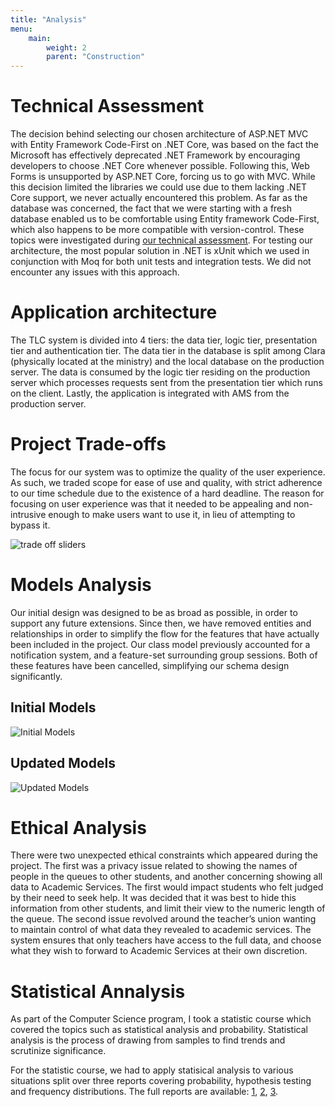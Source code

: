 ```yaml
---
title: "Analysis"
menu: 
    main:
        weight: 2
        parent: "Construction"
---
```


<p></p>

# Technical Assessment

The decision behind selecting our chosen architecture of ASP.NET MVC with Entity Framework Code-First on .NET Core, was based on the fact the Microsoft has effectively deprecated .NET Framework by encouraging developers to choose .NET Core whenever possible. Following this, Web Forms is unsupported by ASP.NET Core, forcing us to go with MVC. While this decision limited the libraries we could use due to them lacking .NET Core support, we never actually encountered this problem. As far as the database was concerned, the fact that we were starting with a fresh database enabled us to be comfortable using Entity framework Code-First, which also happens to be more compatible with version-control. These topics were investigated during [our technical assessment](/files/Team3_E50_A08_AMS_Architecture_Design_Process.docx). For testing our architecture, the most popular solution in .NET is xUnit which we used in conjunction with Moq for both unit tests and integration tests. We did not encounter any issues with this approach.

# Application architecture

The TLC system is divided into 4 tiers: the data tier, logic tier, presentation tier and authentication tier. The data tier in the database is split among Clara (physically located at the ministry) and the local database on the production server. The data is consumed by the logic tier residing on the production server which processes requests sent from the presentation tier which runs on the client. Lastly, the application is integrated with AMS from the production server.

# Project Trade-offs

The focus for our system was to optimize the quality of the user experience. As such, we traded scope for ease of use and quality, with strict adherence to our time schedule due to the existence of a hard deadline. The reason for focusing on user experience was that it needed to be appealing and non-intrusive enough to make users want to use it, in lieu of attempting to bypass it. 

![trade off sliders](/images/trade-offs.png)

# Models Analysis

Our initial design was designed to be as broad as possible, in order to support any future extensions. Since then, we have removed entities and relationships in order to simplify the flow for the features that have actually been included in the project. Our class model previously accounted for a notification system, and a feature-set surrounding group sessions. Both of these features have been cancelled, simplifying our schema design significantly. 

## Initial Models

![Initial Models](/images/initial_models.png)

## Updated Models

![Updated Models](/images/updated_models.png)

# Ethical Analysis

There were two unexpected ethical constraints which appeared during the project. The first was a privacy issue related to showing the names of people in the queues to other students, and another concerning showing all data to Academic Services. The first would impact students who felt judged by their need to seek help. It was decided that it was best to hide this information from other students, and limit their view to the numeric length of the queue. The second issue revolved around the teacher’s union wanting to maintain control of what data they revealed to academic services. The system ensures that only teachers have access to the full data, and choose what they wish to forward to Academic Services at their own discretion.

# Statistical Annalysis

As part of the Computer Science program, I took a statistic course which covered the topics such as statistical analysis and probability. Statistical analysis is the process of drawing from samples to find trends and scrutinize significance.

For the statistic course, we had to apply statisical analysis to various situations split over three reports covering probability, hypothesis testing and frequency distributions. The full reports are available: [1](/files/vknyazev_PEA1.docx), [2](/files/vknyazev_PEA2.docx), [3](/files/vknyazev_PEA3.pdf).